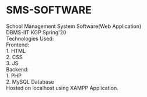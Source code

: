 # SMS-SOFTWARE
School Management System Software(Web Application)<br/>
DBMS-IIT KGP Spring'20<br/>
Technologies Used:<br/>
  Frontend:<br/>
    1. HTML<br/>
    2. CSS<br/>
    3. JS<br/>
  Backend:<br/>
    1. PHP<br/>
    2. MySQL Database<br/>
Hosted on localhost using XAMPP Application.
